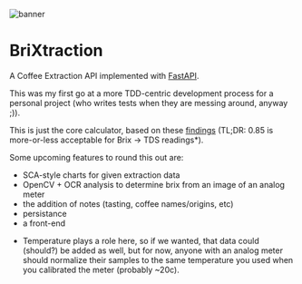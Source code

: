![banner](https://user-images.githubusercontent.com/15215359/122690962-95c9ed80-d1fa-11eb-882a-4f1ef94efb06.jpg)


# BriXtraction


A Coffee Extraction API implemented with [FastAPI](https://fastapi.tiangolo.com/).

This was my first go at a more TDD-centric development process for a personal project (who writes tests when they are messing around, anyway ;)).

 This is just the core calculator, based on these [findings](https://www.researchgate.net/publication/335608684_Converting_Brix_to_TDS_-_An_Independent_Study) (TL;DR: 0.85 is more-or-less acceptable for Brix -> TDS readings*).

Some upcoming features to round this out are:

- SCA-style charts for given extraction data
- OpenCV + OCR analysis to determine brix from an image of an analog meter
- the addition of notes (tasting, coffee names/origins, etc)
- persistance
- a front-end

* Temperature plays a role here, so if we wanted, that data could (should?) be added as well, but for now, anyone with an analog meter should normalize their samples to the same temperature you used when you calibrated the meter (probably ~20c).

